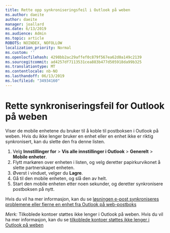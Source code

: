 ```yaml
---
title: Rette opp synkroniseringsfeil i Outlook på weben
ms.author: daeite
author: daeite
manager: joallard
ms.date: 6/13/2019
ms.audience: Admin
ms.topic: article
ROBOTS: NOINDEX, NOFOLLOW
localization_priority: Normal
ms.custom: ''
ms.openlocfilehash: 4298bb2ac29affef0c879f567ea62d0a149c2139
ms.sourcegitcommit: ad4257df7113531cea883b477d505918da99b325
ms.translationtype: MT
ms.contentlocale: nb-NO
ms.lasthandoff: 06/13/2019
ms.locfileid: "34934160"
---
```

# <a name="fix-outlook-on-the-web-sync-issues"></a>Rette synkroniseringsfeil for Outlook på weben

Viser de mobile enhetene du bruker til å koble til postboksen i Outlook på weben. Hvis du ikke lenger bruker en enhet eller en enhet ikke er riktig synkronisert, kan du slette den fra denne listen.

1. Velg **Innstillinger for** > **Vis alle innstillinger i Outlook** > **Generelt** > **Mobile enheter**.
1. Flytt markøren over enheten i listen, og velg deretter papirkurvikonet å slette partnerskapet enheten.
1. Øverst i vinduet, velger du **Lagre**.
1. Gå til den mobile enheten, og slå den av helt.
1. Start den mobile enheten etter noen sekunder, og deretter synkronisere postboksen på nytt.

Hvis du vil ha mer informasjon, kan du se [løsningen e-post synkroniseres problemene eller fjerne en enhet fra Outlook på web-postboks](https://support.office.com/article/775ed31c-05bd-4ee4-b1b3-33fad7b5b992)

*Merk:* Tilkoblede kontoer støttes ikke lenger i Outlook på weben. Hvis du vil ha mer informasjon, kan du se [tilkoblede kontoer støttes ikke lenger i Outlook på weben](https://support.office.com/article/5cc526bf-e928-4a99-8b9f-5e089df7d887)